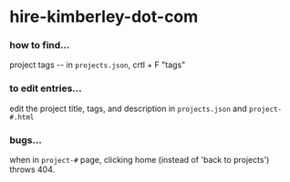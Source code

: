 # hire-kimberley-dot-com

### how to find...
project tags -- in `projects.json`, crtl + F "tags"

### to edit entries...
edit the project title, tags, and description in `projects.json` and `project-#.html`

### bugs...
when in `project-#` page, clicking home (instead of 'back to projects') throws 404.